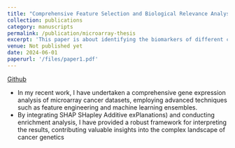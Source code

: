 ```yaml
---
title: "Comprehensive Feature Selection and Biological Relevance Analysis in Multi-Disease Gene Expression Data"
collection: publications
category: manuscripts
permalink: /publication/microarray-thesis
excerpt: 'This paper is about identifying the biomarkers of different cancers from microarray gene expression datasets.'
venue: Not published yet
date: 2024-06-01
paperurl: '/files/paper1.pdf'
---
```

[Github](https://github.com/mashiyat-mahjabin-prapty/Microarray_Dataset_Analysis)

- In my recent work, I have undertaken a comprehensive gene expression analysis of microarray cancer datasets, employing advanced techniques such as feature engineering and machine learning ensembles.
- By integrating SHAP SHapley Additive exPlanations) and conducting enrichment analysis, I have provided a robust framework for interpreting the results, contributing valuable insights into the complex landscape of cancer genetics
